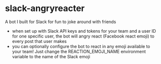 # slack-angryreacter
A bot I built for Slack for fun to joke around with friends

- when set up with Slack API keys and tokens for your team and a user ID for one specific user, the bot will angry react (Facebook react emoji) to every post that user makes
- you can optionally configure the bot to react in any emoji available to your team! Just change the REACTION_EMOJI_NAME environment variable to the name of the Slack emoji
